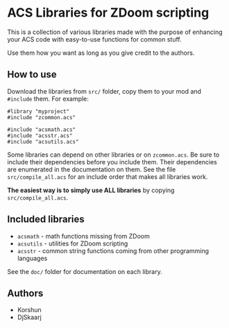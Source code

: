 ACS Libraries for ZDoom scripting
=================================


This is a collection of various libraries made with the purpose of enhancing your ACS code with easy-to-use functions for common stuff.

Use them how you want as long as you give credit to the authors.

## How to use
Download the libraries from `src/` folder, copy them to your mod and `#include` them. For example:

	#library "myproject"
	#include "zcommon.acs"
	
	#include "acsmath.acs"
	#include "acsstr.acs"
	#include "acsutils.acs"
	
Some libraries can depend on other libraries or on `zcommon.acs`.
Be sure to include their dependencies before you include them.
Their dependencies are enumerated in the documentation on them.
See the file `src/compile_all.acs` for an include order that makes
all libraries work.


**The easiest way is to simply use ALL libraries** by copying `src/compile_all.acs`.

## Included libraries
* `acsmath` - math functions missing from ZDoom
* `acsutils` - utilities for ZDoom scripting
* `acsstr` - common string functions coming from other programming languages


See the `doc/` folder for documentation on each library.

## Authors
* Korshun
* DjSkaarj
